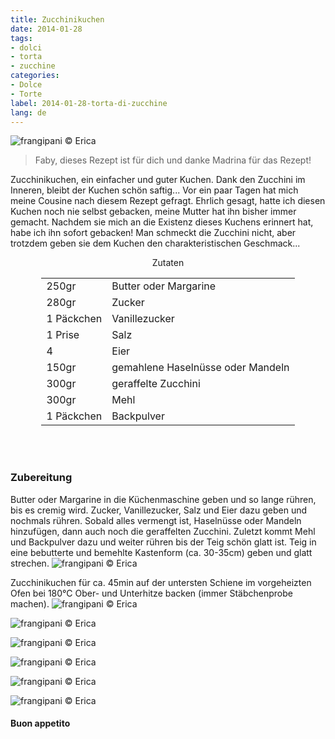 ```yaml
---
title: Zucchinikuchen
date: 2014-01-28
tags:
- dolci
- torta
- zucchine
categories:
- Dolce
- Torte
label: 2014-01-28-torta-di-zucchine
lang: de
---
```

![](../2014-01-28-torta-di-zucchine/header.jpg "frangipani © Erica")

> Faby, dieses Rezept ist für dich und danke Madrina für das Rezept!

Zucchinikuchen, ein einfacher und guter Kuchen. Dank den Zucchini im Inneren, bleibt der Kuchen schön saftig... Vor ein paar Tagen hat mich meine Cousine nach diesem Rezept gefragt. Ehrlich gesagt, hatte ich diesen Kuchen noch nie selbst gebacken, meine Mutter hat ihn bisher immer gemacht. Nachdem sie mich an die Existenz dieses Kuchens erinnert hat, habe ich ihn sofort gebacken! Man schmeckt die Zucchini nicht, aber trotzdem geben sie dem Kuchen den charakteristischen Geschmack...

<div id="wrapper" style="text-align: center">
  <div id="yourdiv" style="display: inline-block;">
    <div class="ingredients">
      <div class="ingredients-title">Zutaten</div>
      <table>
        <tbody>
          <tr>
            <td>250gr</td>
            <td>Butter oder Margarine</td>
          </tr>
          <tr>
            <td>280gr</td>
            <td>Zucker</td>
          </tr>
          <tr>
            <td>1 Päckchen</td>
            <td>Vanillezucker</td>
          </tr>
          <tr>
            <td>1 Prise</td>
            <td>Salz</td>
          </tr>
          <tr>
            <td>4</td>
            <td>Eier</td>
          </tr>
          <tr>
            <td>150gr</td>
            <td>gemahlene Haselnüsse oder Mandeln</td>
          </tr>
          <tr>
            <td>300gr</td>
            <td>geraffelte Zucchini</td>
          </tr>
          <tr>
            <td>300gr</td>
            <td>Mehl</td>
          </tr>
          <tr>
            <td>1 Päckchen</td>
            <td>Backpulver</td>
          </tr>
        </tbody>
      </table>
      <br></br>
    </div>
  </div>
</div>


<h3>
  <font color="grey">
    <i class="fa fa-cogs"></i>
  </font> Zubereitung
</h3>

Butter oder Margarine in die Küchenmaschine geben und so lange rühren, bis es cremig wird. Zucker, Vanillezucker, Salz und Eier dazu geben und nochmals rühren. Sobald alles vermengt ist, Haselnüsse oder Mandeln hinzufügen, dann auch noch die geraffelten Zucchini. Zuletzt kommt Mehl und Backpulver dazu und weiter rühren bis der Teig schön glatt ist. Teig in eine bebutterte und bemehlte Kastenform (ca. 30-35cm) geben und glatt strechen.
![](../2014-01-28-torta-di-zucchine/forma.jpg "frangipani © Erica")

Zucchinikuchen für ca. 45min auf der untersten Schiene im vorgeheizten Ofen bei 180°C Ober- und Unterhitze backen (immer Stäbchenprobe machen).
![](../2014-01-28-torta-di-zucchine/risultato1.jpg "frangipani © Erica")

![](../2014-01-28-torta-di-zucchine/risultato2.jpg "frangipani © Erica")

![](../2014-01-28-torta-di-zucchine/risultato3.jpg "frangipani © Erica")

![](../2014-01-28-torta-di-zucchine/risultato4.jpg "frangipani © Erica")

![](../2014-01-28-torta-di-zucchine/risultato5.jpg "frangipani © Erica")

![](../2014-01-28-torta-di-zucchine/risultato6.jpg "frangipani © Erica")

<h4>Buon appetito
  <font color="red">
    <i class="fa fa-smile-o"></i>
  </font>
</h4>